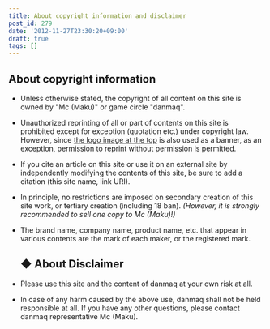 ```yaml
---
title: About copyright information and disclaimer
post_id: 279
date: '2012-11-27T23:30:20+09:00'
draft: true
tags: []
---
```


## About copyright information

*   Unless otherwise stated, the copyright of all content on this site is owned by "Mc (Maku)" or game circle "danmaq".
*   Unauthorized reprinting of all or part of contents on this site is prohibited except for exception (quotation etc.) under copyright law. However, since [the logo image at the top](https://danmaq.com/?attachment_id=16) is also used as a banner, as an exception, permission to reprint without permission is permitted.
*   If you cite an article on this site or use it on an external site by independently modifying the contents of this site, be sure to add a citation (this site name, link URI).
*   In principle, no restrictions are imposed on secondary creation of this site work, or tertiary creation (including 18 ban). _(However, it is strongly recommended to sell one copy to Mc (Maku)!)_
*   The brand name, company name, product name, etc. that appear in various contents are the mark of each maker, or the registered mark.
    
    ## ◆ About Disclaimer
    
*   Please use this site and the content of danmaq at your own risk at all.
    
*   In case of any harm caused by the above use, danmaq shall not be held responsible at all. If you have any other questions, please contact danmaq representative Mc (Maku).
